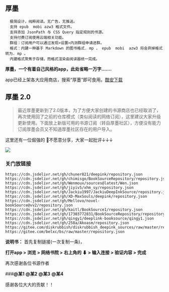 

## 厚墨
      极简设计，纯粹阅读。无广告，无推送。
      支持 epub  mobi azw3 格式文件。
      支持添加 JsonPath 与 CSS Query 指定规则的书源。
      支持付费订阅使用云端相关功能。
      群组：订阅用户可以通过发现>设置>内测群组申请进群。
      格式：内建一种基于 Markdown 的图书格式. mp ， epub  mobi  azw3 将会弃掉格式转为. mp 。
      内建格式聚焦于存储，而格式渲染由阅读器统一完成。
 
**厚墨，一个有着自己风格的app，此处省略一万字.......**

app已经上架各大应用商店，搜索“厚墨”即可食用。[酷安下载](https://www.coolapk.com/apk/cn.deepink.reader)


## 厚墨 2.0

>最近厚墨更新到了2.0版本，为了方便大家创建的书源商店也已经取消了，再次使用回了之前的仓库模式（类似阅读的网络订阅），这里建议大家升级更新使用。下面放上新版可用的书源订阅（转自厚墨社区），方便没有能力订阅厚墨会员又不知道厚墨社区存在的用户导入。
>

这里还有一位倔强的 🐢不愿意分享，大家一起批评↓↓↓

![](https://gitee.com/chuner821/zhibo/raw/master/@%E5%BD%92%E8%BF%B7.png)

### 关门放链接
```
https://cdn.jsdelivr.net/gh/chuner821/deepink/repository.json
https://cdn.jsdelivr.net/gh/chimisgo/BookSourceRepository/repository.json
https://cdn.jsdelivr.net/gh/Wenmoux/sources@latest/Wen.json
https://cdn.jsdelivr.net/gh/jiyiv5/xhm_sy/repository.json
https://cdn.jsdelivr.net/gh/Jackiu1997/JackiuDeepInkSource/repository.json
https://cdn.jsdelivr.net/gh/XD-MaxSouls/deepink/repository.json
https://cdn.jsdelivr.net/gh/Mellovo/novel-bookSource@vv2/repository.json
https://cdn.jsdelivr.net/gh/kaitl/BookSource1/repository.json
https://cdn.jsdelivr.net/gh/17303772831/BookSourceRepository/repository.json
https://cdn.jsdelivr.net/gh/qingy1/deeplink-booksource/qingy1.json
https://cdn.jsdelivr.net/gh/258a/Akoasm/repository.json
https://gitee.com/diskrubbish/diskrubbish_deepink_sources/raw/master/repository.json
https://gitee.com/belxc/bs/raw/master/repository.json
```
**说明书：**
   首先复制链接(一次复制一条)，

  **打开app > 浏览 > 网络书院 > 右上角的 ⬇ > 输入连接 >  验证内容 > 完成**
   

再次感谢各位书源作者

###**@某1**   **@某2**   **@某3**   **@某4** 

感谢各位大大的贡献！！
